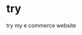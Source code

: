 # try    
try my e commerce website
                                                
                       
                                     
                                     
